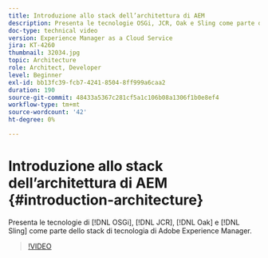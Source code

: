 ```yaml
---
title: Introduzione allo stack dell’architettura di AEM
description: Presenta le tecnologie OSGi, JCR, Oak e Sling come parte dello stack di tecnologia di Adobe Experience Manager.
doc-type: technical video
version: Experience Manager as a Cloud Service
jira: KT-4260
thumbnail: 32034.jpg
topic: Architecture
role: Architect, Developer
level: Beginner
exl-id: bb13fc39-fcb7-4241-8504-8ff999a6caa2
duration: 190
source-git-commit: 48433a5367c281cf5a1c106b08a1306f1b0e8ef4
workflow-type: tm+mt
source-wordcount: '42'
ht-degree: 0%

---
```


# Introduzione allo stack dell’architettura di AEM {#introduction-architecture}

Presenta le tecnologie di [!DNL OSGi], [!DNL JCR], [!DNL Oak] e [!DNL Sling] come parte dello stack di tecnologia di Adobe Experience Manager.

>[!VIDEO](https://video.tv.adobe.com/v/36976?quality=12&learn=on&captions=ita)
